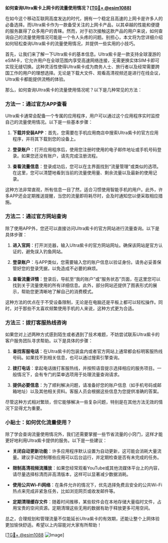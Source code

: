 **如何查询Ultra紫卡上网卡的流量使用情况？[[TG💪+ @esim1088](https://t.me/s/esim1088)]**

在如今这个移动互联网高度发达的时代，拥有一个稳定且高速的上网卡是许多人的必备选择。而Ultra紫卡作为一款备受关注的上网卡产品，以其卓越的性能和便捷的服务赢得了众多用户的青睐。然而，对于初次接触这款产品的用户来说，如何查询自己的流量使用情况可能是一个令人头疼的问题。别担心，本文将为您详细介绍如何轻松查询Ultra紫卡的流量使用情况，并提供一些实用的小技巧。

首先，让我们来了解一下Ultra紫卡的基本信息。Ultra紫卡是一款支持全球漫游的eSIM卡，它允许用户在全球范围内享受高速网络连接，无需更换实体SIM卡即可实现无缝切换。这种灵活性使得Ultra紫卡成为商务人士、旅行者以及经常需要跨国工作的用户的理想选择。无论是下载大文件、观看高清视频还是进行在线会议，Ultra紫卡都能提供流畅的体验。

那么，如何查询Ultra紫卡的流量使用情况呢？以下是几种常见的方法：

### 方法一：通过官方APP查看

Ultra紫卡通常会配备一个专属的应用程序，用户可以通过这个应用程序实时监控自己的流量使用情况。以下是一些基本步骤：

1. **下载并安装APP**：首先，您需要在手机应用商店中搜索Ultra紫卡的官方应用程序，并将其下载到您的设备上。
   
2. **登录账户**：打开应用程序后，使用您注册时使用的电子邮件地址或手机号码登录。如果您还没有账户，请先完成注册流程。

3. **查看流量信息**：登录成功后，您可以在主界面找到“流量管理”或类似的选项。在这里，您可以清楚地看到当前的流量使用量、剩余流量以及最新的使用记录。

这种方法非常直观，所有信息一目了然，适合习惯使用智能手机的用户。此外，许多APP还会定期推送提醒，当您的流量即将耗尽时，会及时通知您以便采取相应措施。

### 方法二：通过官方网站查询

除了使用APP外，您还可以直接访问Ultra紫卡的官方网站进行流量查询。以下是具体步骤：

1. **进入官网**：打开浏览器，输入Ultra紫卡的官方网站网址。确保该网站是官方认证的，避免误入钓鱼网站。

2. **登录账户**：与APP类似，您需要输入您的账户信息以验证身份。请务必妥善保管好您的登录凭据，以免造成不必要的麻烦。

3. **查看流量详情**：登录后，导航至“我的账户”或“服务状态”页面，在这里您可以找到关于流量使用的所有详细信息。此外，部分网站还提供了图表形式的展示，帮助您更清晰地了解自己的消费模式。

这种方法的优点在于不受设备限制，无论是在电脑还是平板上都可以轻松操作。同时，对于那些不太喜欢频繁使用手机的人来说，这种方式更为合适。

### 方法三：拨打客服热线咨询

如果您对上述两种方式感到陌生或者遇到了技术难题，不妨尝试联系Ultra紫卡的客户服务团队寻求帮助。以下是具体的步骤：

1. **查找客服电话**：在Ultra紫卡的包装盒内或者官方网站上通常都会标明客服热线号码。如果找不到相关信息，也可以通过搜索引擎查询。

2. **拨打电话**：拿起电话拨打客服热线，并按照语音提示选择相应的服务项目。一般情况下，会有专门的菜单选项用于处理流量查询请求。

3. **提供必要信息**：为了顺利解决问题，请准备好您的账户信息（如手机号码或邮箱地址）以及其他相关资料。客服人员会根据这些信息为您提供准确的答案。

尽管这种方式相对繁琐，但它能够解决一些复杂问题，特别是在其他方法无效的情况下显得尤为重要。

### 小贴士：如何优化流量使用？

除了学会查询流量使用情况外，我们还需要掌握一些节省流量的小窍门，这样才能更好地利用Ultra紫卡提供的服务。以下是一些建议：

- **关闭自动更新功能**：许多应用程序默认设置为自动更新，这可能会消耗大量流量。建议手动控制哪些应用可以后台运行，并定期检查是否有未完成的任务。
  
- **限制高清视频流播放**：如果您经常观看YouTube或其他流媒体平台上的内容，请尽量选择标清而非高清版本，这样可以显著减少数据消耗。

- **使用公共Wi-Fi网络**：在条件允许的情况下，优先选择免费且安全的公共Wi-Fi热点来完成非紧急任务，比如浏览网页或收发邮件等。

- **定期清理缓存文件**：随着时间推移，某些软件会在本地存储大量临时文件，占用宝贵的空间资源。定期清理这些无用的数据有助于释放更多可用空间。

总之，合理规划和管理流量不仅能延长Ultra紫卡的有效期，还能让整个上网体验更加愉快舒适。希望以上内容能对大家有所帮助！

[[TG💪+ @esim1088](https://t.me/s/esim1088) ![Image](https://i.postimg.cc/4NQfJmqS/Snipaste-2025-05-13-00-14-12.png)]